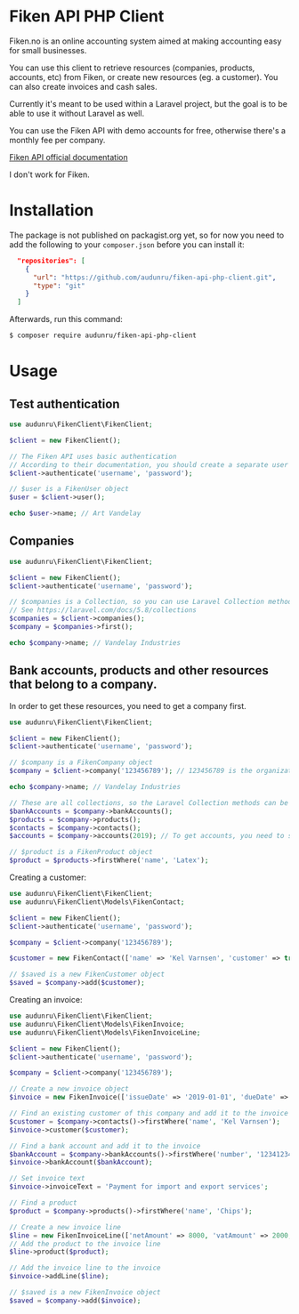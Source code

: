 # Fiken API PHP Client

Fiken.no is an online accounting system aimed at making accounting easy for small businesses.

You can use this client to retrieve resources (companies, products, accounts, etc) from Fiken, or create new resources (eg. a customer). You can also create invoices and cash sales.

Currently it's meant to be used within a Laravel project, but the goal is to be able to use it without Laravel as well.

You can use the Fiken API with demo accounts for free, otherwise there's a monthly fee per company.

[Fiken API official documentation](https://fiken.no/api/doc/)

I don't work for Fiken.

# Installation

The package is not published on packagist.org yet, so for now you need to add the following to your `composer.json` before you can install it:

```json
  "repositories": [
    {
      "url": "https://github.com/audunru/fiken-api-php-client.git",
      "type": "git"
    }
  ]
```

Afterwards, run this command:

```bash
$ composer require audunru/fiken-api-php-client
```

# Usage

## Test authentication

```php
use audunru\FikenClient\FikenClient;

$client = new FikenClient();

// The Fiken API uses basic authentication
// According to their documentation, you should create a separate user for accessing the API
$client->authenticate('username', 'password');

// $user is a FikenUser object
$user = $client->user();

echo $user->name; // Art Vandelay
```

## Companies

```php
use audunru\FikenClient\FikenClient;

$client = new FikenClient();
$client->authenticate('username', 'password');

// $companies is a Collection, so you can use Laravel Collection methods to filter or get etc.
// See https://laravel.com/docs/5.8/collections
$companies = $client->companies();
$company = $companies->first();

echo $company->name; // Vandelay Industries
```

## Bank accounts, products and other resources that belong to a company.

In order to get these resources, you need to get a company first.

```php
use audunru\FikenClient\FikenClient;

$client = new FikenClient();
$client->authenticate('username', 'password');

// $company is a FikenCompany object
$company = $client->company('123456789'); // 123456789 is the organization number

echo $company->name; // Vandelay Industries

// These are all collections, so the Laravel Collection methods can be used on them
$bankAccounts = $company->bankAccounts();
$products = $company->products();
$contacts = $company->contacts();
$accounts = $company->accounts(2019); // To get accounts, you need to set a year

// $product is a FikenProduct object
$product = $products->firstWhere('name', 'Latex');
```

Creating a customer:

```php
use audunru\FikenClient\FikenClient;
use audunru\FikenClient\Models\FikenContact;

$client = new FikenClient();
$client->authenticate('username', 'password');

$company = $client->company('123456789');

$customer = new FikenContact(['name' => 'Kel Varnsen', 'customer' => true]);

// $saved is a new FikenCustomer object
$saved = $company->add($customer);
```

Creating an invoice:

```php
use audunru\FikenClient\FikenClient;
use audunru\FikenClient\Models\FikenInvoice;
use audunru\FikenClient\Models\FikenInvoiceLine;

$client = new FikenClient();
$client->authenticate('username', 'password');

$company = $client->company('123456789');

// Create a new invoice object
$invoice = new FikenInvoice(['issueDate' => '2019-01-01', 'dueDate' => '2019-01-15']);

// Find an existing customer of this company and add it to the invoice
$customer = $company->contacts()->firstWhere('name', 'Kel Varnsen');
$invoice->customer($customer);

// Find a bank account and add it to the invoice
$bankAccount = $company->bankAccounts()->firstWhere('number', '12341234999');
$invoice->bankAccount($bankAccount);

// Set invoice text
$invoice->invoiceText = 'Payment for import and export services';

// Find a product
$product = $company->products()->firstWhere('name', 'Chips');

// Create a new invoice line
$line = new FikenInvoiceLine(['netAmount' => 8000, 'vatAmount' => 2000, 'grossAmount' => 10000]);
// Add the product to the invoice line
$line->product($product);

// Add the invoice line to the invoice
$invoice->addLine($line);

// $saved is a new FikenInvoice object
$saved = $company->add($invoice);
```
